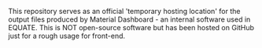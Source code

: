 This repository serves as an official 'temporary hosting location' for the output files produced by Material Dashboard - an internal software used in EQUATE. This is NOT open-source software but has been hosted on GitHub just for a rough usage for front-end.
